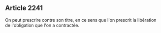 Article 2241
----
On peut prescrire contre son titre, en ce sens que l'on prescrit la libération
de l'obligation que l'on a contractée.
